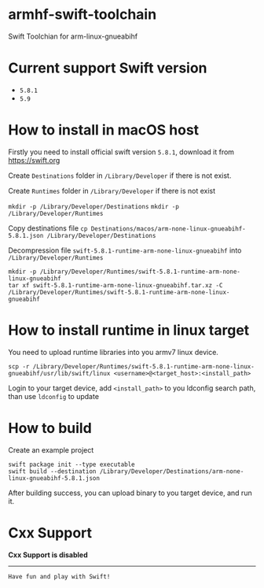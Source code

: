 # armhf-swift-toolchain
Swift Toolchian for arm-linux-gnueabihf

# Current support Swift version

* `5.8.1`
* `5.9`

# How to install in macOS host

Firstly you need to install official swift version `5.8.1`, download it from https://swift.org

Create `Destinations` folder in `/Library/Developer` if there is not exist.

Create `Runtimes` folder in `/Library/Developer` if there is not exist

`mkdir -p /Library/Developer/Destinations`
`mkdir -p /Library/Developer/Runtimes`

Copy destinations file
`cp Destinations/macos/arm-none-linux-gnueabihf-5.8.1.json /Library/Developer/Destinations`

Decompression file `swift-5.8.1-runtime-arm-none-linux-gnueabihf` into `/Library/Developer/Runtimes` 

```
mkdir -p /Library/Developer/Runtimes/swift-5.8.1-runtime-arm-none-linux-gnueabihf
tar xf swift-5.8.1-runtime-arm-none-linux-gnueabihf.tar.xz -C /Library/Developer/Runtimes/swift-5.8.1-runtime-arm-none-linux-gnueabihf
```

# How to install runtime in linux target

You need to upload runtime libraries into you armv7 linux device.
```
scp -r /Library/Developer/Runtimes/swift-5.8.1-runtime-arm-none-linux-gnueabihf/usr/lib/swift/linux <username>@<target_host>:<install_path>

```

Login to your target device, add `<install_path>` to you ldconfig search path, than use `ldconfig` to update


# How to build

Create an example project

```
swift package init --type executable
swift build --destination /Library/Developer/Destinations/arm-none-linux-gnueabihf-5.8.1.json
```

After building success, you can upload binary to you target device, and run it.


# Cxx Support

**Cxx Support is disabled**



--------------
`Have fun and play with Swift!`
